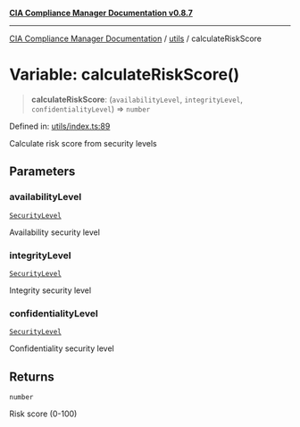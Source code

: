[**CIA Compliance Manager Documentation v0.8.7**](../../README.md)

***

[CIA Compliance Manager Documentation](../../modules.md) / [utils](../README.md) / calculateRiskScore

# Variable: calculateRiskScore()

> **calculateRiskScore**: (`availabilityLevel`, `integrityLevel`, `confidentialityLevel`) => `number`

Defined in: [utils/index.ts:89](https://github.com/Hack23/cia-compliance-manager/blob/c1b03266cad85c2f58531e3fd0aea147fa649ae0/src/utils/index.ts#L89)

Calculate risk score from security levels

## Parameters

### availabilityLevel

[`SecurityLevel`](../../index/type-aliases/SecurityLevel.md)

Availability security level

### integrityLevel

[`SecurityLevel`](../../index/type-aliases/SecurityLevel.md)

Integrity security level

### confidentialityLevel

[`SecurityLevel`](../../index/type-aliases/SecurityLevel.md)

Confidentiality security level

## Returns

`number`

Risk score (0-100)
